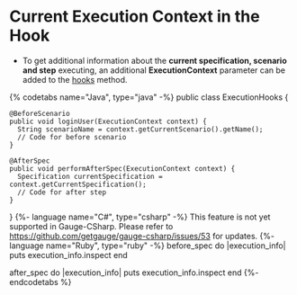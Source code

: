 # Current Execution Context in the Hook

* To get additional information about the **current specification, scenario and step** executing, an additional **ExecutionContext** parameter can be added to the [hooks](language_features/execution_hooks.md) method.

{% codetabs name="Java", type="java" -%}
public class ExecutionHooks {

    @BeforeScenario
    public void loginUser(ExecutionContext context) {
      String scenarioName = context.getCurrentScenario().getName();
      // Code for before scenario
    }

    @AfterSpec
    public void performAfterSpec(ExecutionContext context) {
      Specification currentSpecification = context.getCurrentSpecification();
      // Code for after step
    }
}
{%- language name="C#", type="csharp" -%}
This feature is not yet supported in Gauge-CSharp.
Please refer to https://github.com/getgauge/gauge-csharp/issues/53 for updates.
{%- language name="Ruby", type="ruby" -%}
before_spec do |execution_info|
    puts execution_info.inspect
end

after_spec do |execution_info|
    puts execution_info.inspect
end
{%- endcodetabs %}
